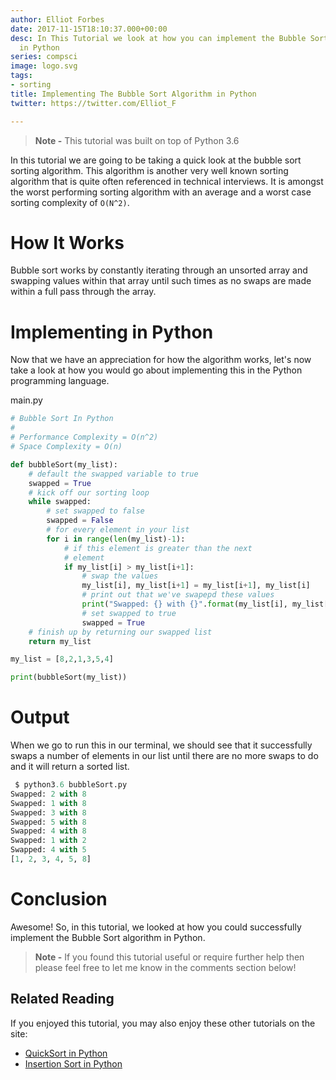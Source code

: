 ```yaml
---
author: Elliot Forbes
date: 2017-11-15T18:10:37.000+00:00
desc: In This Tutorial we look at how you can implement the Bubble Sorting Algorithm
  in Python
series: compsci
image: logo.svg
tags:
- sorting
title: Implementing The Bubble Sort Algorithm in Python
twitter: https://twitter.com/Elliot_F

---
```

> **Note -** This tutorial was built on top of Python 3.6

In this tutorial we are going to be taking a quick look at the bubble sort
sorting algorithm. This algorithm is another very well known sorting algorithm
that is quite often referenced in technical interviews. It is amongst the worst
performing sorting algorithm with an average and a worst case sorting complexity
of `O(N^2)`.

# How It Works

Bubble sort works by constantly iterating through an unsorted array and swapping
values within that array until such times as no swaps are made within a full
pass through the array.

# Implementing in Python

Now that we have an appreciation for how the algorithm works, let's now take a
look at how you would go about implementing this in the Python programming
language.

<div class="filename"> main.py </div>

```py
# Bubble Sort In Python
#
# Performance Complexity = O(n^2)
# Space Complexity = O(n)

def bubbleSort(my_list):
    # default the swapped variable to true
    swapped = True
    # kick off our sorting loop
    while swapped:
        # set swapped to false
        swapped = False
        # for every element in your list
        for i in range(len(my_list)-1):
            # if this element is greater than the next
            # element
            if my_list[i] > my_list[i+1]:
                # swap the values
                my_list[i], my_list[i+1] = my_list[i+1], my_list[i]
                # print out that we've swapepd these values
                print("Swapped: {} with {}".format(my_list[i], my_list[i+1]))
                # set swapped to true
                swapped = True
    # finish up by returning our swapped list
    return my_list

my_list = [8,2,1,3,5,4]

print(bubbleSort(my_list))
```

# Output

When we go to run this in our terminal, we should see that it successfully swaps
a number of elements in our list until there are no more swaps to do and it will
return a sorted list.

```py
 $ python3.6 bubbleSort.py
Swapped: 2 with 8
Swapped: 1 with 8
Swapped: 3 with 8
Swapped: 5 with 8
Swapped: 4 with 8
Swapped: 1 with 2
Swapped: 4 with 5
[1, 2, 3, 4, 5, 8]
```

<Quiz question="What is the time complexity of the Bubble Sort Algorithm?" A="O(N)" B="O(N^2)" C="O(N^3)" answer="B - The average and worst case sorting complexity of bubble sort is O(N^2)"/>

# Conclusion

Awesome! So, in this tutorial, we looked at how you could successfully implement
the Bubble Sort algorithm in Python.

> **Note -** If you found this tutorial useful or require further help then
> please feel free to let me know in the comments section below!

## Related Reading

If you enjoyed this tutorial, you may also enjoy these other tutorials on the site:

* [QuickSort in Python](/compsci/sorting/quicksort-in-python/)
* [Insertion Sort in Python](/compsci/sorting/insertion-sort-in-python/)
